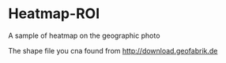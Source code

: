 # Heatmap-ROI
A sample of heatmap on the geographic photo

The shape file you cna found from http://download.geofabrik.de
